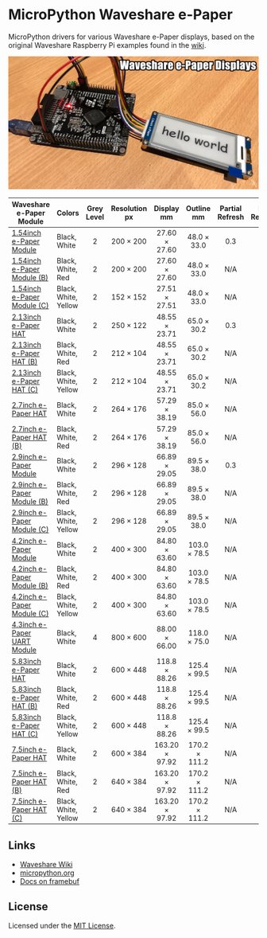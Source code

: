 # MicroPython Waveshare e-Paper

MicroPython drivers for various Waveshare e-Paper displays, based on the original Waveshare Raspberry Pi examples found in the [wiki](https://www.waveshare.com/wiki/Main_Page).

![demo](docs/demo.jpg)

| Waveshare e-Paper Module                                                                  | Colors               | Grey Level | Resolution px | Display mm     | Outline mm    | Partial Refresh | Full Refresh | Interface | Pi Header | Controller | Display                                                                       |
| ----------------------------------------------------------------------------------------- | -------------------- |:----------:|:-------------:|:--------------:|:-------------:|:---------------:|:------------:|:---------:|:---------:|:-----------|:-----------------------------------------------------------------------------:|
| [1.54inch e-Paper Module](https://www.waveshare.com/wiki/1.54inch_e-Paper_Module)         | Black, White         | 2          | 200 × 200     | 27.60 × 27.60  | 48.0 × 33.0   | 0.3             | 2            | SPI       | No        | ?          | [GDEH0154D27](http://www.good-display.com/products_detail/productId=365.html) |
| [1.54inch e-Paper Module (B)](https://www.waveshare.com/wiki/1.54inch_e-Paper_Module_(B)) | Black, White, Red    | 2          | 200 × 200     | 27.60 × 27.60  | 48.0 × 33.0   | N/A             | 8            | SPI       | No        | ?          | [GDEW0154Z04](http://www.good-display.com/products_detail/productId=307.html) |
| [1.54inch e-Paper Module (C)](https://www.waveshare.com/wiki/1.54inch_e-Paper_Module_(C)) | Black, White, Yellow | 2          | 152 × 152     | 27.51 × 27.51  | 48.0 × 33.0   | N/A             | 27           | SPI       | No        | ?          | [GDEW0154C39](http://www.good-display.com/products_detail/productId=385.html) |
| [2.13inch e-Paper HAT](https://www.waveshare.com/wiki/2.13inch_e-Paper_HAT)               | Black, White         | 2          | 250 × 122     | 48.55 × 23.71  | 65.0 × 30.2   | 0.3             | 2            | SPI       | Yes       | IL3895     | [GDEH0213B1](http://www.good-display.com/products_detail/productId=346.html)  |
| [2.13inch e-Paper HAT (B)](https://www.waveshare.com/wiki/2.13inch_e-Paper_HAT_(B))       | Black, White, Red    | 2          | 212 × 104     | 48.55 × 23.71  | 65.0 × 30.2   | N/A             | 15           | SPI       | Yes       | ?          | [GDEW0213Z16](http://www.good-display.com/products_detail/productId=310.html) |
| [2.13inch e-Paper HAT (C)](https://www.waveshare.com/wiki/2.13inch_e-Paper_HAT_(C))       | Black, White, Yellow | 2          | 212 × 104     | 48.55 × 23.71  | 65.0 × 30.2   | N/A             | 15           | SPI       | Yes       | ?          | [GDEW0213C38](http://www.good-display.com/products_detail/productId=380.html) |
| [2.7inch e-Paper HAT](https://www.waveshare.com/wiki/2.7inch_e-Paper_HAT)                 | Black, White         | 2          | 264 × 176     | 57.29 × 38.19  | 85.0 × 56.0   | N/A             | 6            | SPI       | Yes       | ?          | [GDEW027W3](http://www.good-display.com/products_detail/productId=319.html)   |
| [2.7inch e-Paper HAT (B)](https://www.waveshare.com/wiki/2.7inch_e-Paper_HAT_(B))         | Black, White, Red    | 2          | 264 × 176     | 57.29 × 38.19  | 85.0 × 56.0   | N/A             | 15           | SPI       | Yes       | ?          | [GDEW027C44](http://www.good-display.com/products_detail/productId=320.html)  |
| [2.9inch e-Paper Module](https://www.waveshare.com/wiki/2.9inch_e-Paper_Module)           | Black, White         | 2          | 296 × 128     | 66.89 × 29.05  | 89.5 × 38.0   | 0.3             | 2            | SPI       | No        | IL3820     | [GDEH029A1](http://www.good-display.com/products_detail/productId=251.html)   |
| [2.9inch e-Paper Module (B)](https://www.waveshare.com/wiki/2.9inch_e-Paper_Module_(B))   | Black, White, Red    | 2          | 296 × 128     | 66.89 × 29.05  | 89.5 × 38.0   | N/A             | 15           | SPI       | No        | IL3820?    | [GDEW029Z10](http://www.good-display.com/products_detail/productId=308.html)  |
| [2.9inch e-Paper Module (C)](https://www.waveshare.com/wiki/2.9inch_e-Paper_Module_(C))   | Black, White, Yellow | 2          | 296 × 128     | 66.89 × 29.05  | 89.5 × 38.0   | N/A             | 15           | SPI       | No        | IL3820?    | [GDEW029C32](http://www.good-display.com/products_detail/productId=378.html)  |
| [4.2inch e-Paper Module](https://www.waveshare.com/wiki/4.2inch_e-Paper_Module)           | Black, White         | 2          | 400 × 300     | 84.80 × 63.60  | 103.0 × 78.5  | N/A             | 4            | SPI       | No        | ?          | [GDEW042T2](http://www.good-display.com/products_detail/productId=321.html)   |
| [4.2inch e-Paper Module (B)](https://www.waveshare.com/wiki/4.2inch_e-Paper_Module_(B))   | Black, White, Red    | 2          | 400 × 300     | 84.80 × 63.60  | 103.0 × 78.5  | N/A             | 15           | SPI       | No        | ?          | [GDEW042Z15](http://www.good-display.com/products_detail/productId=322.html)  |
| [4.2inch e-Paper Module (C)](https://www.waveshare.com/wiki/4.2inch_e-Paper_Module_(C))   | Black, White, Yellow | 2          | 400 × 300     | 84.80 × 63.60  | 103.0 × 78.5  | N/A             | 15           | SPI       | No        | ?          | [GDEW042C37](http://www.good-display.com/products_detail/productId=379.html)  |
| [4.3inch e-Paper UART Module](https://www.waveshare.com/wiki/4.3inch_e-Paper_UART_Module) | Black, White         | 4          | 800 × 600     | 88.00 × 66.00  | 118.0 × 75.0  | N/A             | 1.5          | UART      | No        | ?          | [GDE043A2](http://www.good-display.com/products_detail/productId=361.html)    |
| [5.83inch e-Paper HAT](https://www.waveshare.com/wiki/5.83inch_e-Paper_HAT)               | Black, White         | 2          | 600 × 448     | 118.8 × 88.26  | 125.4 × 99.5  | N/A             | 3.5          | SPI       | Yes       | ?          | [GDEW0583T7](http://www.good-display.com/products_detail/productId=387.html)  |
| [5.83inch e-Paper HAT (B)](https://www.waveshare.com/wiki/5.83inch_e-Paper_HAT_(B))       | Black, White, Red    | 2          | 600 × 448     | 118.8 × 88.26  | 125.4 × 99.5  | N/A             | 14           | SPI       | Yes       | ?          | [GDEW0583Z21](http://www.good-display.com/products_detail/productId=383.html) |
| [5.83inch e-Paper HAT (C)](https://www.waveshare.com/wiki/5.83inch_e-Paper_HAT_(C))       | Black, White, Yellow | 2          | 600 × 448     | 118.8 × 88.26  | 125.4 × 99.5  | N/A             | 26           | SPI       | Yes       | ?          | [GDEW0583C64](http://www.good-display.com/products_detail/productId=388.html) |
| [7.5inch e-Paper HAT](https://www.waveshare.com/wiki/7.5inch_e-Paper_HAT)                 | Black, White         | 2          | 600 × 384     | 163.20 × 97.92 | 170.2 × 111.2 | N/A             | 6            | SPI       | Yes       | ?          | [GDEW075T8](http://www.good-display.com/products_detail/productId=323.html)   |
| [7.5inch e-Paper HAT (B)](https://www.waveshare.com/wiki/7.5inch_e-Paper_HAT_(B))         | Black, White, Red    | 2          | 640 × 384     | 163.20 × 97.92 | 170.2 × 111.2 | N/A             | 31           | SPI       | Yes       | ?          | [GDEW075Z09](http://www.good-display.com/products_detail/productId=324.html)  |
| [7.5inch e-Paper HAT (C)](https://www.waveshare.com/wiki/7.5inch_e-Paper_HAT_(C))         | Black, White, Yellow | 2          | 640 × 384     | 163.20 × 97.92 | 170.2 × 111.2 | N/A             | 31           | SPI       | Yes       | ?          | [GDEW075C21](http://www.good-display.com/products_detail/productId=381.html)  |

## Links

* [Waveshare Wiki](https://www.waveshare.com/wiki/Main_Page)
* [micropython.org](http://micropython.org)
* [Docs on framebuf](http://docs.micropython.org/en/latest/pyboard/library/framebuf.html)

## License

Licensed under the [MIT License](http://opensource.org/licenses/MIT).
